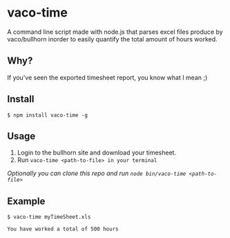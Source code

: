 # vaco-time
A command line script made with node.js that parses excel files produce by vaco/bullhorn inorder to easily quantify the total amount of hours worked.

## Why?

If you've seen the exported timesheet report, you know what I mean ;)  

## Install 
```
$ npm install vaco-time -g 
```

## Usage

1. Login to the bullhorn site and download your timesheet.
2. Run `vaco-time <path-to-file> in your terminal`

*Optionally you can clone this repo and run `node bin/vaco-time <path-to-file>`*

## Example

```
$ vaco-time myTimeSheet.xls

You have worked a total of 500 hours
```

